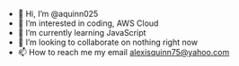 - 👋 Hi, I’m @aquinn025
- 👀 I’m interested in coding, AWS Cloud 
- 🌱 I’m currently learning JavaScript
- 💞️ I’m looking to collaborate on nothing right now 
- 📫 How to reach me my email alexisquinn75@yahoo.com

<!---
aquinn025/aquinn025 is a ✨ special ✨ repository because its `README.md` (this file) appears on your GitHub profile.
You can click the Preview link to take a look at your changes.
--->
